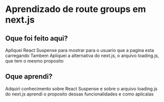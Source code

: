 # Aprendizado de route groups em next.js
## Oque foi feito aqui?
Apliquei React Suspense para mostrar para o usuario que a pagina esta carregando
Tambem Apliquei a alternativa do next.js, o arquivo loading.js, que tem o mesmo proposito
## Oque aprendi?
Adquiri conhecimento sobre React Suspense e sobre o arquivo loading.js do next.js
aprendi o proposito dessas funcionalidades e como aplicalas
